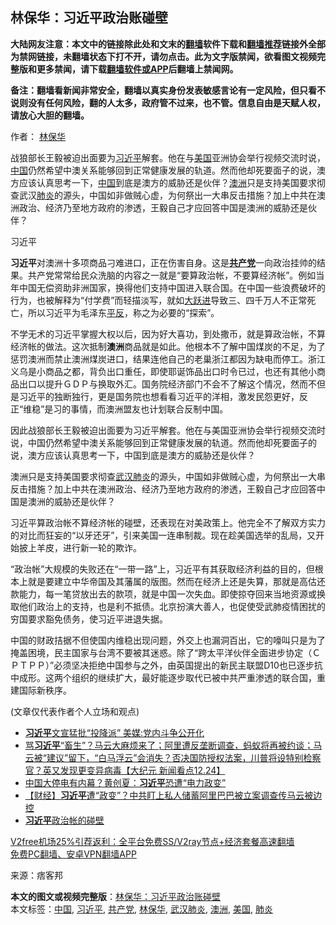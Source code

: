  <h2>林保华：习近平政治账碰壁</h2> <p class="notice"><b>大陆网友注意：本文中的链接除此处和文末的<a href="https://github.com/bannedbook/fanqiang" >翻墙</a>软件下载和<a href="https://github.com/killgcd/justmysocks/blob/master/README.md">翻墙推荐</a>链接外全部为禁网链接，未翻墙状态下打不开，请勿点击。此为文字版禁闻，欲看图文视频完整版和更多禁闻，请下载<a href="https://github.com/bannedbook/fanqiang">翻墙软件或APP</a>后翻墙上禁闻网。</p><p>备注：翻墙看新闻非常安全，翻墙以真实身份发表敏感言论有一定风险，但只看不说则没有任何风险，翻的人太多，政府管不过来，也不管。信息自由是天赋人权，请放心大胆的翻墙。</b></p>  <div class="entry"> <p>作者： <span class='wp_keywordlink'><a href="https://www.bannedbook.org/forum10/topic383.html" title="林保华" target="_blank">林保华</a></span></p> <p id="summary">战狼部长王毅被迫出面要为<a href="https://www.bannedbook.org/bnews/tag/%e4%b9%a0%e8%bf%91%e5%b9%b3/" class="st_tag internal_tag" rel="tag" title="标签 习近平 下的日志">习近平</a>解套。他在与<a href="https://www.bannedbook.org/bnews/tag/%e7%be%8e%e5%9b%bd/" class="st_tag internal_tag" rel="tag" title="标签 美国 下的日志">美国</a>亚洲协会举行视频交流时说，<span class='wp_keywordlink_affiliate'><a href="https://www.bannedbook.org/" title="中国" target="_blank">中国</a></span>仍然希望中澳关系能够回到正常健康发展的轨道。然而他却死要面子的说，澳方应该认真思考一下，<a href="https://www.bannedbook.org/bnews/tag/%E4%B8%AD%E5%9B%BD/" class="st_tag internal_tag" rel="tag" title="标签 中国 下的日志">中国</a>到底是澳方的威胁还是伙伴？<a href="https://www.bannedbook.org/bnews/tag/%e6%be%b3%e6%b4%b2/" class="st_tag internal_tag" rel="tag" title="标签 澳洲 下的日志">澳洲</a>只是支持美国要求彻查武汉<a href="https://www.bannedbook.org/bnews/tag/%e8%82%ba%e7%82%8e/" class="st_tag internal_tag" rel="tag" title="标签 肺炎 下的日志">肺炎</a>的源头，中国如非做贼心虚，为何祭出一大串反击措施？加上中共在澳洲政治、经济乃至地方政府的渗透，王毅自己才应回答中国是澳洲的威胁还是伙伴？</p> <p id="conimg">习近平</p>  <p><strong>习近平</strong>对澳洲十多项商品刁难进口，正在伤害自身。这是<strong><a href="https://www.bannedbook.org/bnews/tag/%e5%85%b1%e4%ba%a7%e5%85%9a/" class="st_tag internal_tag" rel="tag" title="标签 共产党 下的日志">共产党</a></strong>一向政治挂帅的结果。共产党常常给民众洗脑的内容之一就是“要算政治帐，不要算经济帐”。例如当年中国无偿资助非洲国家，换得他们支持中国进入联合国。在中国一些浪费破坏的行为，也被解释为“付学费”而轻描淡写，就如<span class='wp_keywordlink'><a href="https://www.bannedbook.org/forum2/topic242.html" title="大跃进亲历记" target="_blank">大跃进</a></span>导致三、四千万人不正常死亡，所以习近平为毛泽东<span class='wp_keywordlink'><a href="https://www.bannedbook.org/forum11/topic332.html" title="禁片：平反的把戏" target="_blank">平反</a></span>，称之为必要的“探索”。</p> <p>不学无术的习近平掌握大权以后，因为好大喜功，到处撒币，就是算政治帐，不算经济帐的做法。这次抵制<strong>澳洲</strong>商品就是如此。他根本不了解中国煤炭的不足，为了惩罚澳洲而禁止澳洲煤炭进口，结果连他自己的老巢浙江都因为缺电而停工。浙江义乌是小商品之都，背负出口重任，即使耶诞饰品出口时令已过，也还有其他小商品出口以提升ＧＤＰ与换取外汇。国务院经济部门不会不了解这个情况，然而不但是习近平的独断独行，更是国务院也想看看习近平的洋相，激发民怨更好，反正“维稳”是习的事情，而澳洲盟友也计划联合反制中国。</p> <p>因此战狼部长王毅被迫出面要为习近平解套。他在与美国亚洲协会举行视频交流时说，中国仍然希望中澳关系能够回到正常健康发展的轨道。然而他却死要面子的说，澳方应该认真思考一下，中国到底是澳方的威胁还是伙伴？</p>  <p>澳洲只是支持美国要求彻查<a href="https://www.bannedbook.org/bnews/tag/%e6%ad%a6%e6%b1%89%e8%82%ba%e7%82%8e/" class="st_tag internal_tag" rel="tag" title="标签 武汉肺炎 下的日志">武汉肺炎</a>的源头，中国如非做贼心虚，为何祭出一大串反击措施？加上中共在澳洲政治、经济乃至地方政府的渗透，王毅自己才应回答中国是澳洲的威胁还是伙伴？</p> <p>习近平算政治帐不算经济帐的碰壁，还表现在对美政策上。他完全不了解双方实力的对比而狂妄的“以牙还牙”，引来美国一连串制裁。现在趁美国选举的乱局，又开始披上羊皮，进行新一轮的欺诈。</p> <p>“政治帐”大规模的失败还在“一带一路”上，习近平有其获取经济利益的目的，但根本上就是要建立中华帝国及其藩属的版图。然而在经济上还是失算，那就是高估还款能力，每一笔贷放出去的款项，就是中国一次失血。即使掠夺回来当地资源或换取他们政治上的支持，也是利不抵债。北京扮演大善人，也促使受武肺疫情困扰的穷国要求豁免债务，使习近平进退失据。</p>  <p>中国的财政拮据不但使国内维稳出现问题，外交上也漏洞百出，它的嚎叫只是为了掩盖困境，民主国家与台湾不要被其迷惑。除了“跨太平洋伙伴全面进步协定（ＣＰＴＰＰ）”必须坚决拒绝中国参与之外，由英国提出的新民主联盟D10也已逐步抗中成形。这两个组织的继续扩大，最好能逐步取代已被中共严重渗透的联合国，重建国际新秩序。</p> <p>(文章仅代表作者个人立场和观点)</p> <ul class='op-related-articles' title='相关阅读'> <li><a href='https://www.bannedbook.org/bnews/comments/20201225/1454616.html' target='_blank'><b>习近平</b>文宣猛批“投降派” 美媒:党内斗争公开化</a></li> <li><a href='https://www.bannedbook.org/bnews/bannedvideo/20201225/1454607.html' target='_blank'>骂<b>习近平</b>“畜生”？马云大麻烦来了；阿里遭反垄断调查，蚂蚁将再被约谈；马云被“建议”留下，“白马浮云”会消失？否决国防授权法案，川普将设特别检察官？英又发现更变异病毒【大纪元 新闻看点12.24】</a></li> <li><a href='https://www.bannedbook.org/bnews/taiwannews/20201225/1454551.html' target='_blank'>中国大停电有内幕？黄创夏：<b>习近平</b>恐遭“电力政变”</a></li> <li><a href='https://www.bannedbook.org/bnews/bannedvideo/20201225/1454540.html' target='_blank'>【财经】<b>习近平</b>遭“政变”？中共盯上私人储蓄阿里巴巴被立案调查传马云被边控</a></li> <li><a href='https://www.bannedbook.org/bnews/comments/20201225/1454534.html' target='_blank'><b>习近平</b>政治帐的碰壁</a></li> </ul> <p class="texttj"> <a href="https://github.com/bannedbook/fanqiang/wiki/V2ray%E6%9C%BA%E5%9C%BA" target="_blank">V2free机场25%引荐返利：全平台免费SS/V2ray节点+经济套餐高速翻墙</a><br/> <a href="https://github.com/bannedbook/fanqiang/wiki/%E7%A6%81%E9%97%BB%E7%BD%91%E5%AE%89%E5%8D%93%E7%BF%BB%E5%A2%99%E6%96%B0%E9%97%BBAPP" target="_blank">免费PC翻墙、安卓VPN翻墙APP</a></p><p> 来源：痞客邦 </p> <a name='sharetosocial'></a>       <div><b>本文的图文或视频完整版</b>：<a href='https://www.bannedbook.org/bnews/comments/20201225/1454637.html'>林保华：习近平政治账碰壁</a></div>  </div><!--END ENTRY--> <div class="postfooter"> <div>本文标签：<a href="https://www.bannedbook.org/bnews/tag/%E4%B8%AD%E5%9B%BD/" rel="tag">中国</a>, <a href="https://www.bannedbook.org/bnews/tag/%e4%b9%a0%e8%bf%91%e5%b9%b3/" rel="tag">习近平</a>, <a href="https://www.bannedbook.org/bnews/tag/%e5%85%b1%e4%ba%a7%e5%85%9a/" rel="tag">共产党</a>, <a href="https://www.bannedbook.org/bnews/tag/%e6%9e%97%e4%bf%9d%e5%8d%8e/" rel="tag">林保华</a>, <a href="https://www.bannedbook.org/bnews/tag/%e6%ad%a6%e6%b1%89%e8%82%ba%e7%82%8e/" rel="tag">武汉肺炎</a>, <a href="https://www.bannedbook.org/bnews/tag/%e6%be%b3%e6%b4%b2/" rel="tag">澳洲</a>, <a href="https://www.bannedbook.org/bnews/tag/%e7%be%8e%e5%9b%bd/" rel="tag">美国</a>, <a href="https://www.bannedbook.org/bnews/tag/%e8%82%ba%e7%82%8e/" rel="tag">肺炎</a></div>  </div><!--END POSTFOOTER--> 